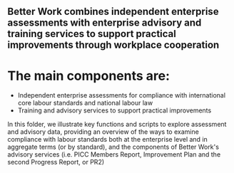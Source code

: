 ## Better Work combines independent enterprise assessments with enterprise advisory and training services to support practical improvements through workplace cooperation
# The main components are:
* Independent enterprise assessments for compliance with international core labour standards and national labour law
* Training and advisory services to support practical improvements

In this folder, we illustrate key functions and scripts to explore assessment and advisory data, providing an overview of the ways to examine compliance with labour standards both at the enterprise level and in aggregate terms (or by standard), and the components of Better Work's advisory services (i.e. PICC Members Report, Improvement Plan and the second Progress Report, or PR2) 
